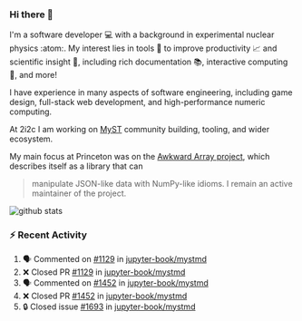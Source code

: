 ### Hi there 👋 

I'm a software developer 💻 with a background in experimental nuclear physics :atom:. My interest lies in tools :wrench: to improve productivity :chart_with_upwards_trend: and scientific insight :telescope:, including rich documentation 📚, interactive computing 🧮, and more! 

I have experience in many aspects of software engineering, including game design, full-stack web development, and high-performance numeric computing. 

At 2i2c I am working on [MyST](https://github.com/jupyter-book/mystmd) community building, tooling, and wider ecosystem. 

My main focus at Princeton was on the [Awkward Array project](awkward-array.org/), which describes itself as a library that can 
> manipulate JSON-like data with NumPy-like idioms. I remain an active maintainer of the project. 

![github stats](https://github-readme-stats.vercel.app/api?username=agoose77&show_icons=true&hide_rank=true&hide_title=true&bg_color=30,e76445,904e95&text_color=efe3ec&icon_color=efe3ec)
<!--
**agoose77/agoose77** is a ✨ _special_ ✨ repository because its `README.md` (this file) appears on your GitHub profile.

Here are some ideas to get you started:

- 🔭 I’m currently working on ...
- 🌱 I’m currently learning ...
- 👯 I’m looking to collaborate on ...
- 🤔 I’m looking for help with ...
- 💬 Ask me about ...
- 📫 How to reach me: ...
- 😄 Pronouns: ...
- ⚡ Fun fact: ...
-->

### :zap: Recent Activity

<!--START_SECTION:activity-->
1. 🗣 Commented on [#1129](https://github.com/jupyter-book/mystmd/pull/1129#issuecomment-2527554989) in [jupyter-book/mystmd](https://github.com/jupyter-book/mystmd)
2. ❌ Closed PR [#1129](https://github.com/jupyter-book/mystmd/pull/1129) in [jupyter-book/mystmd](https://github.com/jupyter-book/mystmd)
3. 🗣 Commented on [#1452](https://github.com/jupyter-book/mystmd/pull/1452#issuecomment-2527552428) in [jupyter-book/mystmd](https://github.com/jupyter-book/mystmd)
4. ❌ Closed PR [#1452](https://github.com/jupyter-book/mystmd/pull/1452) in [jupyter-book/mystmd](https://github.com/jupyter-book/mystmd)
5. 🔒 Closed issue [#1693](https://github.com/jupyter-book/mystmd/issues/1693) in [jupyter-book/mystmd](https://github.com/jupyter-book/mystmd)
<!--END_SECTION:activity-->
